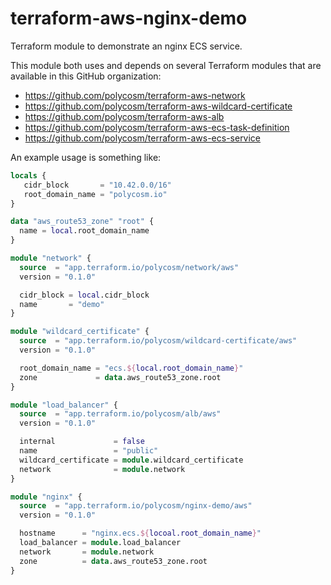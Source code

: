 # terraform-aws-nginx-demo

Terraform module to demonstrate an nginx ECS service.

This module both uses and depends on several Terraform modules that are available in this
GitHub organization:

 - https://github.com/polycosm/terraform-aws-network
 - https://github.com/polycosm/terraform-aws-wildcard-certificate
 - https://github.com/polycosm/terraform-aws-alb
 - https://github.com/polycosm/terraform-aws-ecs-task-definition
 - https://github.com/polycosm/terraform-aws-ecs-service

An example usage is something like:


```tf
locals {
   cidr_block       = "10.42.0.0/16"
   root_domain_name = "polycosm.io"
}

data "aws_route53_zone" "root" {
  name = local.root_domain_name
}

module "network" {
  source  = "app.terraform.io/polycosm/network/aws"
  version = "0.1.0"

  cidr_block = local.cidr_block
  name       = "demo"
}

module "wildcard_certificate" {
  source  = "app.terraform.io/polycosm/wildcard-certificate/aws"
  version = "0.1.0"

  root_domain_name = "ecs.${local.root_domain_name}"
  zone             = data.aws_route53_zone.root
}

module "load_balancer" {
  source  = "app.terraform.io/polycosm/alb/aws"
  version = "0.1.0"

  internal             = false
  name                 = "public"
  wildcard_certificate = module.wildcard_certificate
  network              = module.network
}

module "nginx" {
  source  = "app.terraform.io/polycosm/nginx-demo/aws"
  version = "0.1.0"

  hostname      = "nginx.ecs.${locoal.root_domain_name}"
  load_balancer = module.load_balancer
  network       = module.network
  zone          = data.aws_route53_zone.root
}
```
